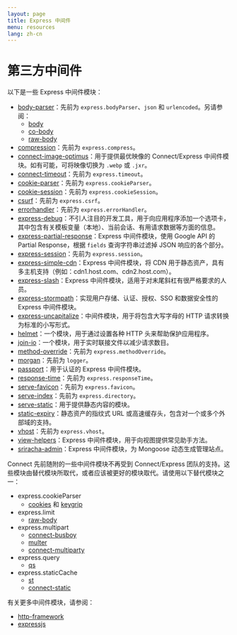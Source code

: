 ```yaml
---
layout: page
title: Express 中间件
menu: resources
lang: zh-cn
---
```

<!---
 Copyright (c) 2016 StrongLoop, IBM, and Express Contributors
 License: MIT
-->

# 第三方中间件

以下是一些 Express 中间件模块：

  - [body-parser](https://github.com/expressjs/body-parser)：先前为 `express.bodyParser`、`json` 和 `urlencoded`。另请参阅：
    - [body](https://github.com/raynos/body)
    - [co-body](https://github.com/visionmedia/co-body)
    - [raw-body](https://github.com/stream-utils/raw-body)
  - [compression](https://github.com/expressjs/compression)：先前为 `express.compress`。
  - [connect-image-optimus](https://github.com/msemenistyi/connect-image-optimus)：用于提供最优映像的 Connect/Express 中间件模块。如有可能，可将映像切换为 `.webp` 或 `.jxr`。
  - [connect-timeout](https://github.com/expressjs/timeout)：先前为 `express.timeout`。
  - [cookie-parser](https://github.com/expressjs/cookie-parser)：先前为 `express.cookieParser`。
  - [cookie-session](https://github.com/expressjs/cookie-session)：先前为 `express.cookieSession`。
  - [csurf](https://github.com/expressjs/csurf)：先前为 `express.csrf`。
  - [errorhandler](https://github.com/expressjs/errorhandler)：先前为 `express.errorHandler`。
  - [express-debug](https://github.com/devoidfury/express-debug)：不引人注目的开发工具，用于向应用程序添加一个选项卡，其中包含有关模板变量（本地）、当前会话、有用请求数据等方面的信息。
  - [express-partial-response](https://github.com/nemtsov/express-partial-response)：Express 中间件模块，使用 Google API 的 Partial Response，根据 `fields` 查询字符串过滤掉 JSON 响应的各个部分。
  - [express-session](https://github.com/expressjs/session)：先前为 `express.session`。
  - [express-simple-cdn](https://github.com/jamiesteven/express-simple-cdn)：Express 中间件模块，将 CDN 用于静态资产，具有多主机支持（例如：cdn1.host.com、cdn2.host.com）。
  - [express-slash](https://github.com/ericf/express-slash)：Express 中间件模块，适用于对末尾斜杠有很严格要求的人员。
  - [express-stormpath](https://github.com/stormpath/stormpath-express)：实现用户存储、认证、授权、SSO 和数据安全性的 Express 中间件模块。
  - [express-uncapitalize](https://github.com/jamiesteven/express-uncapitalize)：中间件模块，用于将包含大写字母的 HTTP 请求转换为标准的小写形式。
  - [helmet](https://github.com/helmetjs/helmet)：一个模块，用于通过设置各种 HTTP 头来帮助保护应用程序。
  - [join-io](https://github.com/coderaiser/join-io "join-io")：一个模块，用于实时联接文件以减少请求数目。
  - [method-override](https://github.com/expressjs/method-override)：先前为 `express.methodOverride`。
  - [morgan](https://github.com/expressjs/morgan)：先前为 `logger`。
  - [passport](https://github.com/jaredhanson/passport)：用于认证的 Express 中间件模块。
  - [response-time](https://github.com/expressjs/response-time)：先前为 `express.responseTime`。
  - [serve-favicon](https://github.com/expressjs/serve-favicon)：先前为 `express.favicon`。
  - [serve-index](https://github.com/expressjs/serve-index)：先前为 `express.directory`。
  - [serve-static](https://github.com/expressjs/serve-static)：用于提供静态内容的模块。
  - [static-expiry](https://github.com/paulwalker/connect-static-expiry)：静态资产的指纹式 URL 或高速缓存头，包含对一个或多个外部域的支持。
  - [vhost](https://github.com/expressjs/vhost)：先前为 `express.vhost`。
  - [view-helpers](https://github.com/madhums/node-view-helpers)：Express 中间件模块，用于向视图提供常见助手方法。
  - [sriracha-admin](https://github.com/hdngr/siracha)：Express 中间件模块，为 Mongoose 动态生成管理站点。

Connect 先前随附的一些中间件模块不再受到 Connect/Express 团队的支持。这些模块由替代模块所取代，或者应该被更好的模块取代。请使用以下替代模块之一：

  - express.cookieParser
    - [cookies](https://github.com/jed/cookies) 和 [keygrip](https://github.com/jed/keygrip)
  - express.limit
    - [raw-body](https://github.com/stream-utils/raw-body)
  - express.multipart
    - [connect-busboy](https://github.com/mscdex/connect-busboy)
    - [multer](https://github.com/expressjs/multer)
    - [connect-multiparty](https://github.com/superjoe30/connect-multiparty)
  - express.query
    - [qs](https://github.com/visionmedia/node-querystring)
  - express.staticCache
    - [st](https://github.com/isaacs/st)
    - [connect-static](https://github.com/andrewrk/connect-static)

有关更多中间件模块，请参阅：

 - [http-framework](https://github.com/Raynos/http-framework/wiki/Modules)
 - [expressjs](https://github.com/expressjs)
